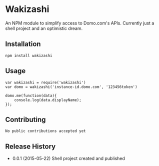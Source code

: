 Wakizashi
=========

An NPM module to simplify access to Domo.com's APIs. Currently just a shell project and an optimistic dream.

## Installation

    npm install wakizashi
	
## Usage

    var wakizashi = require('wakizashi')
    var domo = wakizashi('instance-id.domo.com', '123456token')

    domo.me(function(data){
    	console.log(data.displayName);
    });
	
## Contributing

	No public contributions accepted yet
	
## Release History

* 0.0.1 (2015-05-22) Shell project created and published 